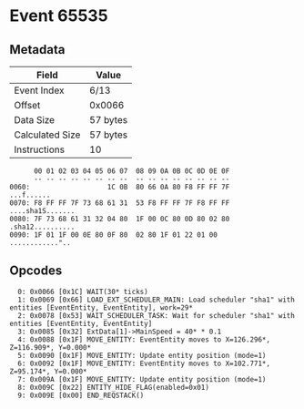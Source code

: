 # Event 65535

## Metadata

| Field           | Value    |
|-----------------|----------|
| Event Index     | 6/13     |
| Offset          | 0x0066   |
| Data Size       | 57 bytes |
| Calculated Size | 57 bytes |
| Instructions    | 10       |

```
      00 01 02 03 04 05 06 07  08 09 0A 0B 0C 0D 0E 0F
      -- -- -- -- -- -- -- --  -- -- -- -- -- -- -- --
0060:                   1C 0B  80 66 0A 80 F8 FF FF 7F        ...f......
0070: F8 FF FF 7F 73 68 61 31  53 F8 FF FF 7F F8 FF FF  ....sha1S.......
0080: 7F 73 68 61 31 32 04 80  1F 00 0C 80 0D 80 02 80  .sha12..........
0090: 1F 01 1F 00 0E 80 0F 80  02 80 1F 01 22 01 00     ............".. 
```

## Opcodes

```
  0: 0x0066 [0x1C] WAIT(30* ticks)
  1: 0x0069 [0x66] LOAD_EXT_SCHEDULER_MAIN: Load scheduler "sha1" with entities [EventEntity, EventEntity], work=29*
  2: 0x0078 [0x53] WAIT_SCHEDULER_TASK: Wait for scheduler "sha1" with entities [EventEntity, EventEntity]
  3: 0x0085 [0x32] ExtData[1]->MainSpeed = 40* * 0.1
  4: 0x0088 [0x1F] MOVE_ENTITY: EventEntity moves to X=126.296*, Z=116.909*, Y=0.000*
  5: 0x0090 [0x1F] MOVE_ENTITY: Update entity position (mode=1)
  6: 0x0092 [0x1F] MOVE_ENTITY: EventEntity moves to X=102.771*, Z=95.174*, Y=0.000*
  7: 0x009A [0x1F] MOVE_ENTITY: Update entity position (mode=1)
  8: 0x009C [0x22] ENTITY_HIDE_FLAG(enabled=0x01)
  9: 0x009E [0x00] END_REQSTACK()
```
